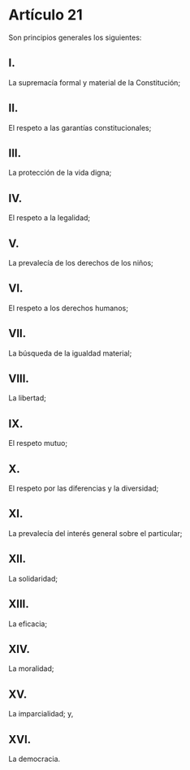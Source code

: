 # Artículo 21

Son principios generales los siguientes: 

## I. 
La supremacía formal y material de la Constitución; 

## II. 
El respeto a las garantías constitucionales; 

## III. 
La protección de la vida digna; 

## IV. 
El respeto a la legalidad; 

## V. 
La prevalecía de los derechos de los niños; 

## VI. 
El respeto a los derechos humanos; 

## VII. 
La búsqueda de la igualdad material; 

## VIII. 
La libertad; 

## IX. 
El respeto mutuo; 

## X. 
El respeto por las diferencias y la diversidad;

## XI. 
La prevalecía del interés general sobre el particular; 

## XII. 
La solidaridad; 

## XIII. 
La eficacia; 

## XIV. 
La moralidad; 

## XV. 
La imparcialidad; y, 

## XVI. 
La democracia.